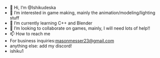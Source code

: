 - 👋 Hi, I’m @Ishikudeska
- 👀 I’m interested in game making, mainly the animation/modeling/lighting stuff
- 🌱 I’m currently learning C++ and Blender
- 💞️ I’m looking to collaborate on games, mainly, I will need lots of help!!
- 📫 How to reach me 
- For business inquiries:masonmesser23@gmail.com
- anything else: add my discord!
- ishiku1
<!---
Ishikudeska/Ishikudeska is a ✨ special ✨ repository because its `README.md` (this file) appears on your GitHub profile.
You can click the Preview link to take a look at your changes.
--->

